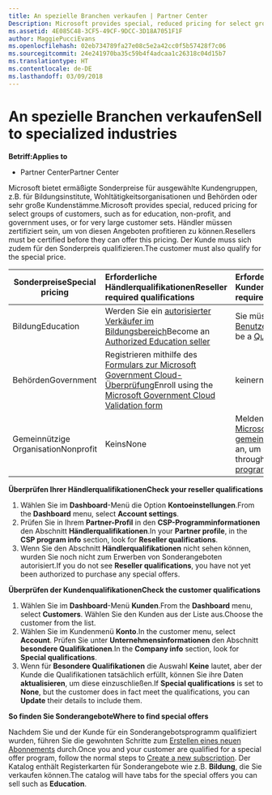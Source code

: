 ```yaml
---
title: An spezielle Branchen verkaufen | Partner Center
Description: Microsoft provides special, reduced pricing for select groups of customers, such as for education, non-profit, and government uses, or for very large customer sets.
ms.assetid: 4E085C48-3CF5-49CF-9DCC-3D18A7051F1F
author: MaggiePucciEvans
ms.openlocfilehash: 02eb734789fa27e08c5e2a42cc0f5b57428f7c06
ms.sourcegitcommit: 24e241970ba35c59b4f4adcaa1c26318c04d15b7
ms.translationtype: HT
ms.contentlocale: de-DE
ms.lasthandoff: 03/09/2018
---
```

# <a name="sell-to-specialized-industries"></a><span data-ttu-id="332e3-102">An spezielle Branchen verkaufen</span><span class="sxs-lookup"><span data-stu-id="332e3-102">Sell to specialized industries</span></span>

**<span data-ttu-id="332e3-103">Betriff:</span><span class="sxs-lookup"><span data-stu-id="332e3-103">Applies to</span></span>**

-  <span data-ttu-id="332e3-104">Partner Center</span><span class="sxs-lookup"><span data-stu-id="332e3-104">Partner Center</span></span>

<span data-ttu-id="332e3-105">Microsoft bietet ermäßigte Sonderpreise für ausgewählte Kundengruppen, z.B. für Bildungsinstitute, Wohltätigkeitsorganisationen und Behörden oder sehr große Kundenstämme.</span><span class="sxs-lookup"><span data-stu-id="332e3-105">Microsoft provides special, reduced pricing for select groups of customers, such as for education, non-profit, and government uses, or for very large customer sets.</span></span> <span data-ttu-id="332e3-106">Händler müssen zertifiziert sein, um von diesen Angeboten profitieren zu können.</span><span class="sxs-lookup"><span data-stu-id="332e3-106">Resellers must be certified before they can offer this pricing.</span></span> <span data-ttu-id="332e3-107">Der Kunde muss sich zudem für den Sonderpreis qualifizieren.</span><span class="sxs-lookup"><span data-stu-id="332e3-107">The customer must also qualify for the special price.</span></span>

|**<span data-ttu-id="332e3-108">Sonderpreise</span><span class="sxs-lookup"><span data-stu-id="332e3-108">Special pricing</span></span>**   |**<span data-ttu-id="332e3-109">Erforderliche Händlerqualifikationen</span><span class="sxs-lookup"><span data-stu-id="332e3-109">Reseller required qualifications</span></span>**   |**<span data-ttu-id="332e3-110">Erforderliche Kundenqualifikationen</span><span class="sxs-lookup"><span data-stu-id="332e3-110">Customer required qualifications</span></span>**   |
|----------------------------|:---------------------------------|:------------------------------------------|
|<span data-ttu-id="332e3-111">Bildung</span><span class="sxs-lookup"><span data-stu-id="332e3-111">Education</span></span>   |<span data-ttu-id="332e3-112">Werden Sie ein [autorisierter Verkäufer im Bildungsbereich](https://www.mepn.com/MEPN/AEPHome.aspx)</span><span class="sxs-lookup"><span data-stu-id="332e3-112">Become an [Authorized Education seller](https://www.mepn.com/MEPN/AEPHome.aspx)</span></span>   | <span data-ttu-id="332e3-113">Sie müssen ein [qualifizierter Benutzer der Bildung](https://www.microsoft.com/Licensing/licensing-programs/licensing-for-industries.aspx#tab=2) sein</span><span class="sxs-lookup"><span data-stu-id="332e3-113">Must be a [Qualified Education User](https://www.microsoft.com/Licensing/licensing-programs/licensing-for-industries.aspx#tab=2)</span></span>   |
|<span data-ttu-id="332e3-114">Behörden</span><span class="sxs-lookup"><span data-stu-id="332e3-114">Government</span></span>   |<span data-ttu-id="332e3-115">Registrieren mithilfe des [Formulars zur Microsoft Government Cloud-Überprüfung](http://azuregov.microsoft.com/csp)</span><span class="sxs-lookup"><span data-stu-id="332e3-115">Enroll using the [Microsoft Government Cloud Validation form](http://azuregov.microsoft.com/csp)</span></span>|   <span data-ttu-id="332e3-116">keiner</span><span class="sxs-lookup"><span data-stu-id="332e3-116">none</span></span>|
|<span data-ttu-id="332e3-117">Gemeinnützige Organisation</span><span class="sxs-lookup"><span data-stu-id="332e3-117">Nonprofit</span></span>  |<span data-ttu-id="332e3-118">Keins</span><span class="sxs-lookup"><span data-stu-id="332e3-118">None</span></span>   |<span data-ttu-id="332e3-119">Melden Sie sich über das [Microsoft-Programm für gemeinnützige Organisationen](https://nonprofit.microsoft.com/#/register) an, um berechtigt zu sein</span><span class="sxs-lookup"><span data-stu-id="332e3-119">Sign up through the [Microsoft nonprofit program](https://nonprofit.microsoft.com/#/register) to be eligible</span></span>   |


**<span data-ttu-id="332e3-120">Überprüfen Ihrer Händlerqualifikationen</span><span class="sxs-lookup"><span data-stu-id="332e3-120">Check your reseller qualifications</span></span>**

1.  <span data-ttu-id="332e3-121">Wählen Sie im **Dashboard**-Menü die Option **Kontoeinstellungen**.</span><span class="sxs-lookup"><span data-stu-id="332e3-121">From the **Dashboard** menu, select **Account settings**.</span></span>
2.  <span data-ttu-id="332e3-122">Prüfen Sie in Ihrem **Partner-Profil** in den **CSP-Programminformationen** den Abschnitt **Händlerqualifikationen**.</span><span class="sxs-lookup"><span data-stu-id="332e3-122">In your **Partner profile**, in the **CSP program info** section, look for **Reseller qualifications**.</span></span>
3.  <span data-ttu-id="332e3-123">Wenn Sie den Abschnitt **Händlerqualifikationen** nicht sehen können, wurden Sie noch nicht zum Erwerben von Sonderangeboten autorisiert.</span><span class="sxs-lookup"><span data-stu-id="332e3-123">If you do not see **Reseller qualifications**, you have not yet been authorized to purchase any special offers.</span></span>

**<span data-ttu-id="332e3-124">Überprüfen der Kundenqualifikationen</span><span class="sxs-lookup"><span data-stu-id="332e3-124">Check the customer qualifications</span></span>**

1.  <span data-ttu-id="332e3-125">Wählen Sie im **Dashboard**-Menü **Kunden**.</span><span class="sxs-lookup"><span data-stu-id="332e3-125">From the **Dashboard** menu, select **Customers**.</span></span> <span data-ttu-id="332e3-126">Wählen Sie den Kunden aus der Liste aus.</span><span class="sxs-lookup"><span data-stu-id="332e3-126">Choose the customer from the list.</span></span>
2.  <span data-ttu-id="332e3-127">Wählen Sie im Kundenmenü **Konto**.</span><span class="sxs-lookup"><span data-stu-id="332e3-127">In the customer menu, select **Account**.</span></span> <span data-ttu-id="332e3-128">Prüfen Sie unter **Unternehmensinformationen** den Abschnitt **besondere Qualifikationen**.</span><span class="sxs-lookup"><span data-stu-id="332e3-128">In the **Company info** section, look for **Special qualifications**.</span></span>
3.  <span data-ttu-id="332e3-129">Wenn für **Besondere Qualifikationen** die Auswahl **Keine** lautet, aber der Kunde die Qualifikationen tatsächlich erfüllt, können Sie ihre Daten **aktualisieren**, um diese einzuschließen.</span><span class="sxs-lookup"><span data-stu-id="332e3-129">If **Special qualifications** is set to **None**, but the customer does in fact meet the qualifications, you can **Update** their details to include them.</span></span>

**<span data-ttu-id="332e3-130">So finden Sie Sonderangebote</span><span class="sxs-lookup"><span data-stu-id="332e3-130">Where to find special offers</span></span>**

<span data-ttu-id="332e3-131">Nachdem Sie und der Kunde für ein Sonderangebotsprogramm qualifiziert wurden, führen Sie die gewohnten Schritte zum [Erstellen eines neuen Abonnements](create-a-new-subscription.md) durch.</span><span class="sxs-lookup"><span data-stu-id="332e3-131">Once you and your customer are qualified for a special offer program, follow the normal steps to [Create a new subscription](create-a-new-subscription.md).</span></span> <span data-ttu-id="332e3-132">Der Katalog enthält Registerkarten für Sonderangebote wie z.B. **Bildung**, die Sie verkaufen können.</span><span class="sxs-lookup"><span data-stu-id="332e3-132">The catalog will have tabs for the special offers you can sell such as **Education**.</span></span> 


 

 

 



